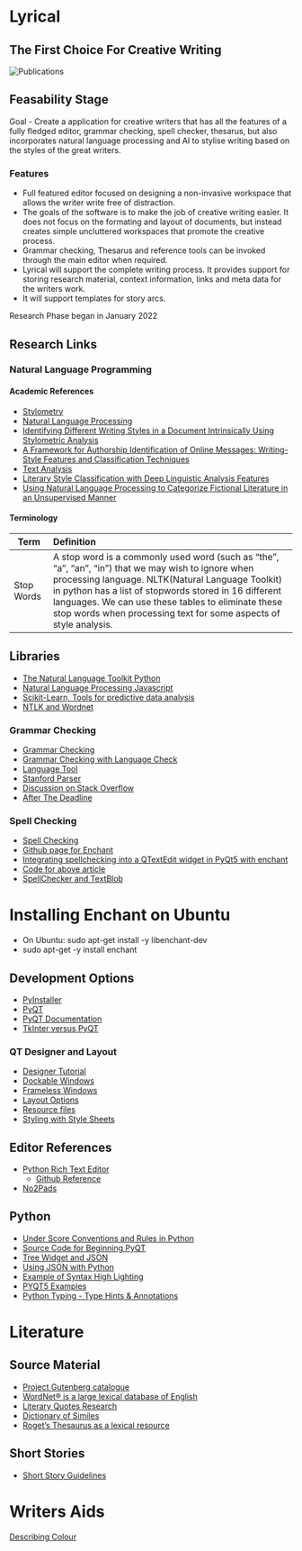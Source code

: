 # Lyrical
## The First Choice For Creative Writing

![Publications](https://github.com/johnosbb/Lyrical/blob/main/Lyrical.png?raw=true)

## Feasability Stage
Goal - Create a application for creative writers that has all the features of a fully fledged editor, grammar checking, spell checker, thesarus, but also incorporates natural language processing and AI to stylise writing based on the styles of the great writers.

### Features
- Full featured editor focused on designing a non-invasive workspace that allows the writer write free of distraction.
- The goals of the software is to make the job of creative writing easier. It does not focus on the formating and layout of documents, but instead creates simple uncluttered workspaces that promote the creative process.
- Grammar checking, Thesarus and reference tools can be invoked through the main editor when required.
- Lyrical will support the complete writing process. It provides support for storing research material, context information, links and meta data for the writers work.
- It will support templates for story arcs.



Research Phase began in January 2022

## Research Links

### Natural Language Programming

#### Academic References
- [Stylometry](https://en.wikipedia.org/wiki/Stylometry)
- [Natural Language Processing](https://en.wikipedia.org/wiki/Natural_language_processing)
- [Identifying Different Writing Styles in a Document Intrinsically Using Stylometric Analysis](https://github.com/Hassaan-Elahi/Writing-Styles-Classification-Using-Stylometric-Analysis)
- [A Framework for Authorship Identification of Online Messages: Writing-Style Features and Classification Techniques](https://www.pages.drexel.edu/~jl622/docs/Jounals/Zheng_2006JASIST_AuthorshipIdentification.pdf)
- [Text Analysis](https://monkeylearn.com/text-classification/)
- [Literary Style Classification with Deep Linguistic Analysis Features](https://nlp.stanford.edu/courses/cs224n/2011/reports/mjipeo-evion-wonhong.pdf)
- [Using Natural Language Processing to Categorize Fictional
Literature in an Unsupervised Manner](https://digitalcommons.du.edu/cgi/viewcontent.cgi?article=2739&context=etd)



#### Terminology

| Term | Definition  |
| --- | :-- |
| Stop Words | A stop word is a commonly used word (such as “the”, “a”, “an”, “in”) that we may wish to ignore when processing language. NLTK(Natural Language Toolkit) in python has a list of stopwords stored in 16 different languages. We can use these tables to eliminate these stop words when processing text for some aspects of style analysis.

## Libraries
- [The Natural Language Toolkit Python](https://www.nltk.org/)
- [Natural Language Processing Javascript](https://www.kommunicate.io/blog/nlp-libraries-node-javascript/)
- [Scikit-Learn, Tools for predictive data analysis](https://scikit-learn.org/stable/index.html)
- [NTLK and Wordnet](https://www.nltk.org/howto/wordnet.html)

### Grammar Checking
- [Grammar Checking](https://www.geeksforgeeks.org/grammar-checker-in-python-using-language-check/)
- [Grammar Checking with Language Check](https://pypi.org/project/language-check/)
- [Language Tool](https://pypi.org/project/language-tool-python/)
- [Stanford Parser](https://nlp.stanford.edu/software/lex-parser.shtml)
- [ Discussion on Stack Overflow](https://stackoverflow.com/questions/10252448/how-to-check-whether-a-sentence-is-correct-simple-grammar-check-in-python)
- [After The Deadline](https://open.afterthedeadline.com/download/download-source-code/)

### Spell Checking
- [Spell Checking](https://pyenchant.github.io/pyenchant/)
- [Github page for Enchant](https://github.com/pyenchant/pyenchant)
- [Integrating spellchecking into a QTextEdit widget in PyQt5 with enchant](https://nethumlamahewage.medium.com/integrating-spellchecking-into-a-qtextedit-widget-in-pyqt5-with-enchant-f025f4097e5c)
- [Code for above article](https://gist.github.com/NethumL/264a0468ea8b041c7e51038e23de0752)
- [SpellChecker and TextBlob](https://www.askpython.com/python/examples/spell-checker-in-python)

# Installing Enchant on Ubuntu

- On Ubuntu: sudo apt-get install -y libenchant-dev
- sudo apt-get -y install enchant

## Development Options
- [PyInstaller](https://pypi.org/project/pyinstaller/)
- [PyQT](https://pythonbasics.org/install-pyqt/)
- [PyQT Documentation](https://doc.qt.io/qtforpython/contents.html)
- [TkInter versus PyQT](https://dm4rnde.com/py-gui-soluts-tkinter-comp-to-pyqt5)

### QT Designer and Layout
- [Designer Tutorial](https://realpython.com/qt-designer-python/#getting-started-with-qt-designer)
- [Dockable Windows](https://www.tutorialspoint.com/pyqt5/pyqt5_qdockwidget.htm)
- [Frameless Windows](https://www.youtube.com/watch?v=bJBwSyHUobg)
- [Layout Options](https://realpython.com/python-pyqt-layout/)
- [Resource files](https://www.pythonguis.com/tutorials/packaging-data-files-pyqt5-with-qresource-system/)
- [Styling with Style Sheets](https://doc.qt.io/qt-5/stylesheet-examples.html#customizing-qpushbutton)

## Editor References
- [Python Rich Text Editor](https://www.pythonguis.com/examples/python-rich-text-editor/)
  - [Github Reference](https://github.com/Macmillan2004/My-Microsoft-Word)
- [No2Pads](https://www.pythonguis.com/examples/python-notepad-clone/)

## Python
- [Under Score Conventions and Rules in Python](https://ericplayground.com/2019/03/26/underscore-naming-convention-in-python/)
- [Source Code for Beginning PyQT](https://github.com/Apress/beginning-pyqt)
- [Tree Widget and JSON](https://stackoverflow.com/questions/51506378/pyqt-recursively-adding-children-to-treewidget-dynamically)
- [Using JSON with Python](https://oxylabs.io/blog/python-parse-json)
- [Example of Syntax High Lighting](https://github.com/baoboa/pyqt5/blob/master/examples/richtext/syntaxhighlighter.py)
- [PYQT5 Examples](https://github.com/baoboa/pyqt5/tree/master/examples)
- [Python Typing - Type Hints & Annotations](https://www.youtube.com/watch?v=QORvB-_mbZ0)

# Literature

## Source Material
- [Project Gutenberg catalogue](https://gnikdroy.pythonanywhere.com/docs/#installation-and-setup)
- [WordNet® is a large lexical database of English](https://wordnet.princeton.edu/download)
- [Literary Quotes Research](https://guides.loc.gov/quotations/online)
- [Dictionary of Similes](https://www.bartleby.com/161/)
- [Roget’s Thesaurus as a lexical resource](https://arxiv.org/ftp/arxiv/papers/1204/1204.0140.pdf)

## Short Stories

- [Short Story Guidelines](https://www.turnerstories.com/blog/2019/3/1/how-to-structure-a-short-story)

# Writers Aids
[Describing Colour](https://www.writerswrite.co.za/204-words-that-describe-colours/)
